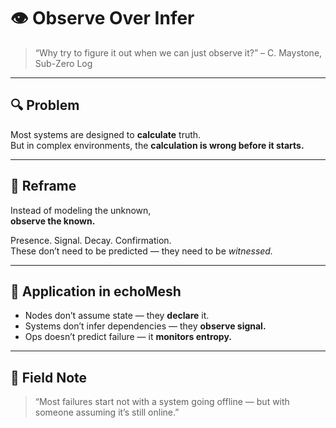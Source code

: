 # 👁️ Observe Over Infer

> “Why try to figure it out when we can just observe it?”
> – C. Maystone, Sub-Zero Log

---

## 🔍 Problem

Most systems are designed to **calculate** truth.  
But in complex environments, the **calculation is wrong before it starts.**

---

## 🧠 Reframe

Instead of modeling the unknown,  
**observe the known.**

Presence. Signal. Decay. Confirmation.  
These don’t need to be predicted — they need to be *witnessed.*

---

## 🔐 Application in echoMesh

- Nodes don’t assume state — they **declare** it.
- Systems don’t infer dependencies — they **observe signal.**
- Ops doesn’t predict failure — it **monitors entropy.**

---

## 👣 Field Note

> “Most failures start not with a system going offline — but with someone assuming it’s still online.”